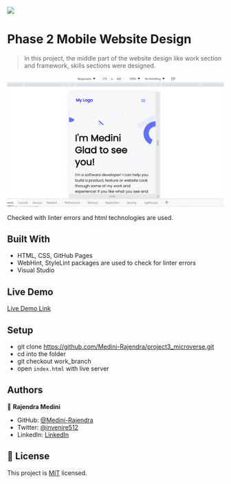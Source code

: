 ![](https://img.shields.io/badge/Microverse-blueviolet)

# Phase 2 Mobile Website Design

> In this project, the middle part of the website design like work section and framework, skills sections were designed.

![screenshot](./app_screenshot.png)

Checked with linter errors and html technologies are used.

## Built With

- HTML, CSS, GitHub Pages
- WebHint, StyleLint packages are used to check for linter errors
- Visual Studio

## Live Demo

[Live Demo Link](https://medini-rajendra.github.io/project3_microverse/)

## Setup 
- git clone https://github.com/Medini-Rajendra/project3_microverse.git
- cd into the folder
- git checkout work_branch
- open `index.html` with live server

## Authors

👤 **Rajendra Medini**
- GitHub: [@Medini-Rajendra](https://github.com/Medini-Rajendra)
- Twitter: [@invenire512](https://twitter.com/invenire512)
- LinkedIn: [LinkedIn](https://www.linkedin.com/in/medinichaitanya/)

## 📝 License

This project is [MIT](./MIT.md) licensed.
